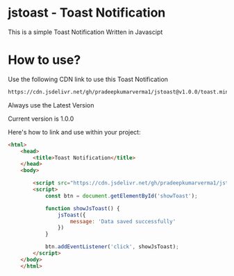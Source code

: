 # jstoast - Toast Notification

This is a simple Toast Notification Written in Javascipt

# How to use?

Use the following CDN link to use this Toast Notification

```bash
https://cdn.jsdelivr.net/gh/pradeepkumarverma1/jstoast@v1.0.0/toast.min.js
```
Always use the Latest Version

Current version is 1.0.0

Here's how to link and use within your project:

```html
<html>
    <head>
        <title>Toast Notification</title>
    </head>
    <body>

        <script src="https://cdn.jsdelivr.net/gh/pradeepkumarverma1/jstoast@v1.0.0/toast.min.js"></script>
        <script>
            const btn = document.getElementById('showToast');

            function showJsToast() {
                jsToast({
                    message: 'Data saved successfully'
                })
            }

            btn.addEventListener('click', showJsToast);
        </script>
    </body>
    </html>
```